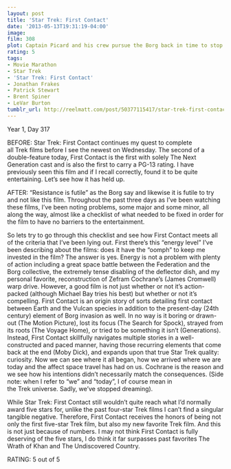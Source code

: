 ```yaml
---
layout: post
title: 'Star Trek: First Contact'
date: '2013-05-13T19:31:19-04:00'
image: 
film: 308
plot: Captain Picard and his crew pursue the Borg back in time to stop them from preventing Earth from initiating first contact with alien life.
rating: 5
tags:
- Movie Marathon
- Star Trek
- 'Star Trek: First Contact'
- Jonathan Frakes
- Patrick Stewart
- Brent Spiner
- LeVar Burton
tumblr_url: http://reelmatt.com/post/50377115417/star-trek-first-contact
---
```


Year 1, Day 317

BEFORE: Star Trek: First Contact continues my quest to complete all Trek films before I see the newest on Wednesday. The second of a double-feature today, First Contact is the first with solely The Next Generation cast and is also the first to carry a PG-13 rating. I have previously seen this film and if I recall correctly, found it to be quite entertaining. Let’s see how it has held up.

AFTER: “Resistance is futile” as the Borg say and likewise it is futile to try and not like this film. Throughout the past three days as I’ve been watching these films, I’ve been noting problems, some major and some minor, all along the way, almost like a checklist of what needed to be fixed in order for the film to have no barriers to the entertainment.

So lets try to go through this checklist and see how First Contact meets all of the criteria that I’ve been lying out. First there’s this “energy level” I’ve been describing about the films: does it have the “oomph” to keep me invested in the film? The answer is yes. Energy is not a problem with plenty of action including a great space battle between the Federation and the Borg collective, the extremely tense disabling of the deflector dish, and my personal favorite, reconstruction of Zefram Cochrane’s (James Cromwell) warp drive. However, a good film is not just whether or not it’s action-packed (although Michael Bay tries his best) but whether or not it’s compelling. First Contact is an origin story of sorts detailing first contact between Earth and the Vulcan species in addition to the present-day (24th century) element of Borg invasion as well. In no way is it boring or drawn-out (The Motion Picture), lost its focus (The Search for Spock), strayed from its roots (The Voyage Home), or tried to be something it isn’t (Generations). Instead, First Contact skillfully navigates multiple stories in a well-constructed and paced manner, having those recurring elements that come back at the end (Moby Dick), and expands upon that true Star Trek quality: curiosity. Now we can see where it all began, how we arrived where we are today and the affect space travel has had on us. Cochrane is the reason and we see how his intentions didn’t necessarily match the consequences. (Side note: when I refer to “we” and “today”, I of course mean in the Trek universe. Sadly, we’ve stopped dreaming).

While Star Trek: First Contact still wouldn’t quite reach what I’d normally award five stars for, unlike the past four-star Trek films I can’t find a singular tangible negative. Therefore, First Contact receives the honors of being not only the first five-star Trek film, but also my new favorite Trek film. And this is not just because of numbers. I may not think First Contact is fully deserving of the five stars, I do think it far surpasses past favorites The Wrath of Khan and The Undiscovered Country.

RATING: 5 out of 5
